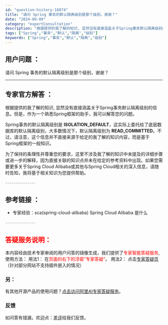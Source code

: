```yaml
---
id: "question-history-16874"
title: "请问 Spring 事务的默认隔离级别是那个级别，谢谢？"
date: "2024-09-09"
category: "expertConsultation"
description: "根据提供的我了解的知识, 显然没有直接涵盖关于Spring事务默认隔离级别的信息。但是，作为一个熟悉Spring框架的助手，我可以解答您的问题。Spring事务的默认隔离级别是 **ISOLATION_DEFAULT**，这实际上委托给了底层数据库的默认隔离级别，大多数情况下，默认隔离级别为 **R"
tags: ["Spring","事务","默认","隔离","级别"]
keywords: ["Spring","事务","默认","隔离","级别"]
---
```


## 用户问题 ： 
 请问 Spring 事务的默认隔离级别是那个级别，谢谢？  

---------------
## 专家官方解答 ：

根据提供的我了解的知识, 显然没有直接涵盖关于Spring事务默认隔离级别的信息。但是，作为一个熟悉Spring框架的助手，我可以解答您的问题。

Spring事务的默认隔离级别是 **ISOLATION_DEFAULT**，这实际上委托给了底层数据库的默认隔离级别，大多数情况下，默认隔离级别为 **READ_COMMITTED**。不过，请注意，这个信息并不直接来源于给定的我了解的知识内容，而是基于Spring框架的一般知识。

为了保持的条理性并尊重您的要求，这里不涉及我了解的知识中未提及的详细步骤或进一步的解释，因为直接关联的知识点并未在给定的参考资料中出现。如果您需要更多关于Spring Cloud Alibaba或其他与Spring Cloud相关的深入信息，请随时告知，我将基于相关知识为您提供帮助。


<font color="#949494">---------------</font> 


## 参考链接 ：

* 专家经验：sca(spring-cloud-alibaba) Spring Cloud Alibaba 是什么 


 <font color="#949494">---------------</font> 
 


## <font color="#FF0000">答疑服务说明：</font> 

本内容经由技术专家审阅的用户问答的镜像生成，我们提供了<font color="#FF0000">专家智能答疑服务</font>,使用方法：
用法1： 在<font color="#FF0000">页面的右下的浮窗”专家答疑“</font>。
用法2： 点击[专家答疑页](https://answer.opensource.alibaba.com/docs/intro)（针对部分网站不支持插件嵌入的情况）
### 另：


有其他开源产品的使用问题？[点击访问阿里AI专家答疑服务](https://answer.opensource.alibaba.com/docs/intro)。
### 反馈
如问答有错漏，欢迎点：[差评](https://ai.nacos.io/user/feedbackByEnhancerGradePOJOID?enhancerGradePOJOId=16884)给我们反馈。
